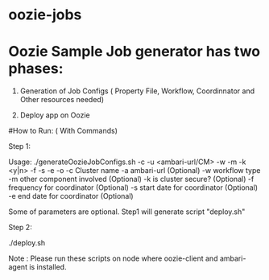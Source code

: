 # oozie-jobs

# Oozie Sample Job generator has two phases:

1. Generation of Job Configs ( Property File, Workflow, Coordinnator and Other resources needed)

2. Deploy app on Oozie

#How to Run: ( With Commands) 

Step 1:

Usage: ./generateOozieJobConfigs.sh -c <clustername> -u <ambari-url/CM> -w <workflow type> -m <otherComponent> -k <y|n> -f <frenquency> -s <startdate> -e <enddate> -o <oozie-url>
	-c Cluster name
	-a ambari-url (Optional)
	-w workflow type
	-m other component involved (Optional)
	-k is cluster secure? (Optional)
	-f frequency for coordinator (Optional)
	-s start date for coordinator (Optional)
	-e end date for coordinator (Optional)
    
Some of parameters are optional. Step1 will generate script "deploy.sh"
  
Step 2:

./deploy.sh 

Note : Please run these scripts on node where oozie-client and ambari-agent is installed.


